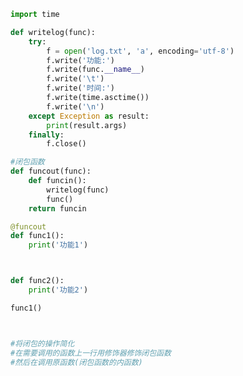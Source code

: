 
<BlogInfo id="984" title="12.装饰器的基本使用" author="白日梦想猿" pv=0 read_times=0 pre_cost_time="0分28秒" category="高阶函数" tag_list="['高阶函数']" create_time="2020.05.25 15:52:22" update_time="2020.05.25 16:34:24" />

```python
import time

def writelog(func):
    try:
        f = open('log.txt', 'a', encoding='utf-8')
        f.write('功能:')
        f.write(func.__name__)
        f.write('\t')
        f.write('时间:')
        f.write(time.asctime())
        f.write('\n')
    except Exception as result:
        print(result.args)
    finally:
        f.close()

#闭包函数
def funcout(func):
    def funcin():
        writelog(func)
        func()
    return funcin

@funcout
def func1():
    print('功能1')



def func2():
    print('功能2')

func1()



#将闭包的操作简化
#在需要调用的函数上一行用修饰器修饰闭包函数
#然后在调用原函数(闭包函数的内函数)


```
